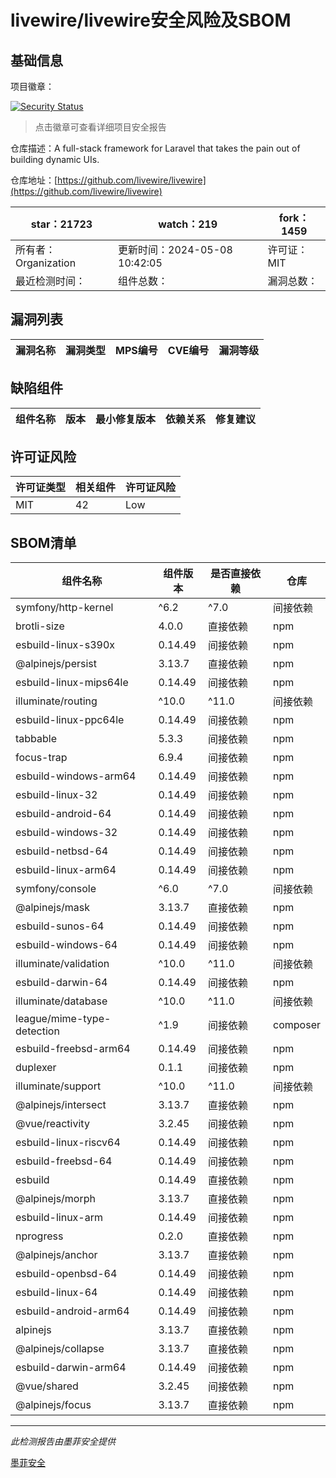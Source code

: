 # livewire/livewire安全风险及SBOM

## 基础信息

项目徽章：

[![Security Status](https://www.murphysec.com/platform3/v31/badge/1788281516633206784.svg)](https://www.murphysec.com/console/report/1692967165772980224/1788281516633206784)

> 点击徽章可查看详细项目安全报告

仓库描述：A full-stack framework for Laravel that takes the pain out of building dynamic UIs.

仓库地址：[https://github.com/livewire/livewire](https://github.com/livewire/livewire)

| star：21723 | watch：219 | fork：1459 |
| ----------- | -------------- | ------------ |
| 所有者：Organization | 更新时间：2024-05-08 10:42:05 | 许可证：MIT |
| 最近检测时间： | 组件总数： | 漏洞总数： |




## 漏洞列表

| 漏洞名称 | 漏洞类型 | MPS编号 | CVE编号 | 漏洞等级 |
| ------- | ------ | ------- | ------ | ----- |





## 缺陷组件

| 组件名称 | 版本 | 最小修复版本 | 依赖关系 | 修复建议 |
| -------- | ---- | ------------ | -------- | -------- |





## 许可证风险

| 许可证类型 | 相关组件 | 许可证风险 |
| ---------- | -------- | ---------- |
|MIT|42|Low|




## SBOM清单

| 组件名称 | 组件版本 | 是否直接依赖 | 仓库 |
| -------- | -------- | ------------ | ---- |
|symfony/http-kernel|^6.2|^7.0|间接依赖|composer|
|brotli-size|4.0.0|直接依赖|npm|
|esbuild-linux-s390x|0.14.49|间接依赖|npm|
|@alpinejs/persist|3.13.7|直接依赖|npm|
|esbuild-linux-mips64le|0.14.49|间接依赖|npm|
|illuminate/routing|^10.0|^11.0|间接依赖|composer|
|esbuild-linux-ppc64le|0.14.49|间接依赖|npm|
|tabbable|5.3.3|间接依赖|npm|
|focus-trap|6.9.4|间接依赖|npm|
|esbuild-windows-arm64|0.14.49|间接依赖|npm|
|esbuild-linux-32|0.14.49|间接依赖|npm|
|esbuild-android-64|0.14.49|间接依赖|npm|
|esbuild-windows-32|0.14.49|间接依赖|npm|
|esbuild-netbsd-64|0.14.49|间接依赖|npm|
|esbuild-linux-arm64|0.14.49|间接依赖|npm|
|symfony/console|^6.0|^7.0|间接依赖|composer|
|@alpinejs/mask|3.13.7|直接依赖|npm|
|esbuild-sunos-64|0.14.49|间接依赖|npm|
|esbuild-windows-64|0.14.49|间接依赖|npm|
|illuminate/validation|^10.0|^11.0|间接依赖|composer|
|esbuild-darwin-64|0.14.49|间接依赖|npm|
|illuminate/database|^10.0|^11.0|间接依赖|composer|
|league/mime-type-detection|^1.9|间接依赖|composer|
|esbuild-freebsd-arm64|0.14.49|间接依赖|npm|
|duplexer|0.1.1|间接依赖|npm|
|illuminate/support|^10.0|^11.0|间接依赖|composer|
|@alpinejs/intersect|3.13.7|直接依赖|npm|
|@vue/reactivity|3.2.45|间接依赖|npm|
|esbuild-linux-riscv64|0.14.49|间接依赖|npm|
|esbuild-freebsd-64|0.14.49|间接依赖|npm|
|esbuild|0.14.49|直接依赖|npm|
|@alpinejs/morph|3.13.7|直接依赖|npm|
|esbuild-linux-arm|0.14.49|间接依赖|npm|
|nprogress|0.2.0|直接依赖|npm|
|@alpinejs/anchor|3.13.7|直接依赖|npm|
|esbuild-openbsd-64|0.14.49|间接依赖|npm|
|esbuild-linux-64|0.14.49|间接依赖|npm|
|esbuild-android-arm64|0.14.49|间接依赖|npm|
|alpinejs|3.13.7|直接依赖|npm|
|@alpinejs/collapse|3.13.7|直接依赖|npm|
|esbuild-darwin-arm64|0.14.49|间接依赖|npm|
|@vue/shared|3.2.45|间接依赖|npm|
|@alpinejs/focus|3.13.7|直接依赖|npm|


------

*此检测报告由墨菲安全提供*

[墨菲安全](www.murphysec.com)